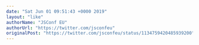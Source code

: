 ```yaml
---
date: "Sat Jun 01 09:51:43 +0000 2019"
layout: "like"
authorName: "JSConf EU"
authorUrl: "https://twitter.com/jsconfeu"
originalPost: "https://twitter.com/jsconfeu/status/1134759420485939200"
---
```

